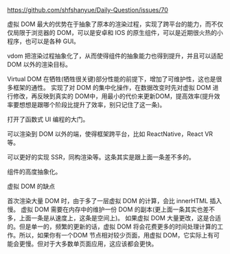 https://github.com/shfshanyue/Daily-Question/issues/70

虚拟 DOM 最大的优势在于抽象了原本的渲染过程，实现了跨平台的能力，而不仅仅局限于浏览器的 DOM，可以是安卓和 IOS 的原生组件，可以是近期很火热的小程序，也可以是各种 GUI。

vdom 把渲染过程抽象化了，从而使得组件的抽象能力也得到提升，并且可以适配 DOM 以外的渲染目标。

Virtual DOM 在牺牲(牺牲很关键)部分性能的前提下，增加了可维护性，这也是很多框架的通性。
实现了对 DOM 的集中化操作，在数据改变时先对虚拟 DOM 进行修改，再反映到真实的 DOM中，用最小的代价来更新DOM，提高效率(提升效率要想想是跟哪个阶段比提升了效率，别只记住了这一条)。

打开了函数式 UI 编程的大门。

可以渲染到 DOM 以外的端，使得框架跨平台，比如 ReactNative，React VR 等。

可以更好的实现 SSR，同构渲染等。这条其实是跟上面一条差不多的。

组件的高度抽象化。

虚拟 DOM 的缺点

首次渲染大量 DOM 时，由于多了一层虚拟 DOM 的计算，会比 innerHTML 插入慢。
虚拟 DOM 需要在内存中的维护一份 DOM 的副本(更上面一条其实也差不多，上面一条是从速度上，这条是空间上)。
如果虚拟 DOM 大量更改，这是合适的。但是单一的，频繁的更新的话，虚拟 DOM 将会花费更多的时间处理计算的工作。所以，如果你有一个DOM 节点相对较少页面，用虚拟 DOM，它实际上有可能会更慢。但对于大多数单页面应用，这应该都会更快。